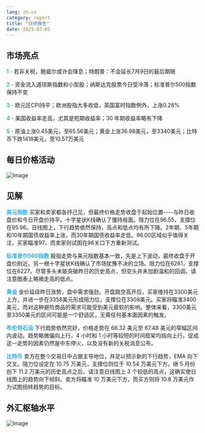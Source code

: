 ```yaml
---
lang: zh-cn
category: report
title: "日终报告"
date: 2025-07-01
---
```



<h2>市场亮点</h2>
<strong style="color: #2caef7;">1 - </strong> 若非关税，鲍威尔或许会降息；特朗普：不会延长7月9日的最后期限


<strong style="color: #2caef7;">2 - </strong> 资金流入道琼斯指数和小型股；纳斯达克股票今日受冷落；标准普尔500指数保持不变


<strong style="color: #2caef7;">3 - </strong> 欧元区CPI持平；欧洲股指大多收低，英国富时指数例外，上涨0.28%


<strong style="color: #2caef7;">4 - </strong> 美国收益率走高，尤其是短期收益率；30 年期收益率略有下降

<strong style="color: #2caef7;">5 - </strong> 原油上涨0.45美元，至65.56美元；黄金上涨36.98美元，至3340美元；比特币下跌1418美元，至10.57万美元



<h2>每日价格活动</h2>
<img src="https://markleighedu.github.io/img/Jul-2025/01-Jul-2025/price.jpg" alt="Image"/>

<h2>见解</h2>
<strong style="color: #2caef7;">美元指数</strong> 买家和卖家都各抒己见，但最终价格走势收盘于起始位置----与昨日收盘价和今日开盘价持平。十字星状K线确认了僵持局面。阻力位在96.55，支撑位在95.96。日线图上，下行趋势依然保持，高点和低点均有所下降。2年期、5年期和10年期国债收益率上涨，而30年期国债收益率走低。96.00区域似乎值得关注，买家瞄准97，而卖家则试图在96关口下方重新测试。

<strong style="color: #2caef7;">标准普尔500指数</strong> 股指走势与美元指数基本一致，先是上下波动，最终收盘于开盘价附近。另一根十字星状K线确认了市场犹豫不决的立场。阻力位在6261，支撑位在6227。尽管多头未能突破昨日的历史高点，但空头并未加剧温和的回调。请注意图表上略微走高的低点。

<strong style="color: #2caef7;">黄金</strong> 金价延续昨日涨势，盘中需求强劲。开盘跳空高开后，买家维持在3300美元上方，并进一步在3358美元形成阻力位，支撑位在3308美元。买家将瞄准3400美元，而对这种避险商品的需求可能受到美元疲软的影响。整体来看，3300美元至3350美元的区间可能是一个舒适区，无需任何基本面因素的触发。

<strong style="color: #2caef7;">布伦特石油</strong> 下行趋势依然完好，价格走势在 66.32 美元至 67.48 美元的窄幅区间内波动。趋势略微偏向上行，4 小时和 1 小时等较短的时间框架均指向上行。促成这一走势的因素仍然是中东停火，以及没有新的关税消息公布。

<strong style="color: #2caef7;">比特币</strong> 卖方在整个交易日中占据主导地位，并足以预示新的下行趋势，EMA 向下交叉。阻力位设定在 10.75 万美元，支撑位则位于 10.54 万美元下方。继 5 月份创下 11.2 万美元的历史高点之后，请注意日线图上 3 个较低的高点，这确实使日线图上的趋势向下倾斜。卖方将瞄准 10 万美元下方，而买方则将 10.8 万美元作为试图扭转趋势的目标。



<h2>外汇枢轴水平</h2>
<img src="https://markleighedu.github.io/img/Jul-2025/01-Jul-2025/pivot.jpg" alt="Image"/>